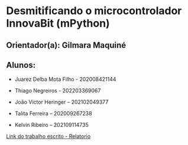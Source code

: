 # Desmitificando o microcontrolador InnovaBit (mPython)

## Orientador(a): Gilmara Maquiné

## Alunos: 

- Juarez Delba Mota Filho - 202008421144 

- Thiago Negreiros - 202203369067 

- João Victor Heringer – 202102049377 

- Talita Ferreira – 202009267238 

- Kelvin Ribeiro – 202109114735 


[Link do trabalho escrito - Relatorio](https://liveestacio-my.sharepoint.com/:w:/g/personal/202008421144_alunos_estacio_br/EaKTb0tX2m5Nhmc90z8NF-MBH_sPnIG72zhk3i0GfT4wKQ?rtime=ZPlgxvy520g)